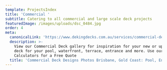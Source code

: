 ```yaml
---
template: ProjectsIndex
title: 'Commercial '
subtitle: Catering to all commercial and large scale deck projects
featuredImage: /images/uploads/dsc_0484.jpg
order: 4
meta:
  canonicalLink: 'https://www.dekingdecks.com.au/services/commercial-decking/'
  description: >-
    View our Commercial Deck gallery for inspiration for your new or upgraded
    deck for your pool, waterfront, terrace, entrance and more. Use our Decking
    Calculators for a Free Quote
  title: 'Commercial Deck Designs Photos Brisbane, Gold Coast: Pool, Entrance...'
---
```


